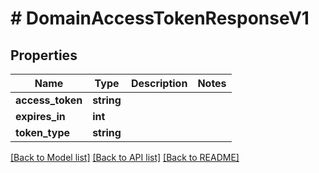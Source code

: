 # # DomainAccessTokenResponseV1

## Properties

Name | Type | Description | Notes
------------ | ------------- | ------------- | -------------
**access_token** | **string** |  |
**expires_in** | **int** |  |
**token_type** | **string** |  |

[[Back to Model list]](../../README.md#models) [[Back to API list]](../../README.md#endpoints) [[Back to README]](../../README.md)
